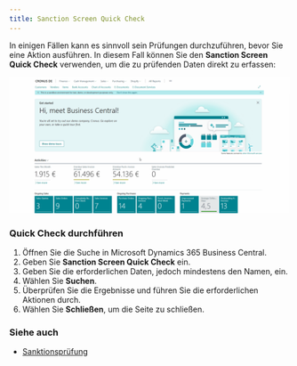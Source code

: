 ```yaml
---
title: Sanction Screen Quick Check
---
```


In einigen Fällen kann es sinnvoll sein Prüfungen durchzuführen, bevor Sie eine Aktion ausführen. In diesem Fall können Sie den **Sanction Screen Quick Check** verwenden, um die zu prüfenden Daten direkt zu erfassen:

![Sanction Screen Quick Check](/assets/images/365-business-sanction-screen/sanction-screen-quick-check.en-US.gif)

### Quick Check durchführen

1. Öffnen Sie die Suche in Microsoft Dynamics 365 Business Central.
2. Geben Sie **Sanction Screen Quick Check** ein.
3. Geben Sie die erforderlichen Daten, jedoch mindestens den Namen, ein.
4. Wählen Sie **Suchen**.
5. Überprüfen Sie die Ergebnisse und führen Sie die erforderlichen Aktionen durch.
6. Wählen Sie **Schließen**, um die Seite zu schließen.

### Siehe auch

- [Sanktionsprüfung](sanction-screening.md)